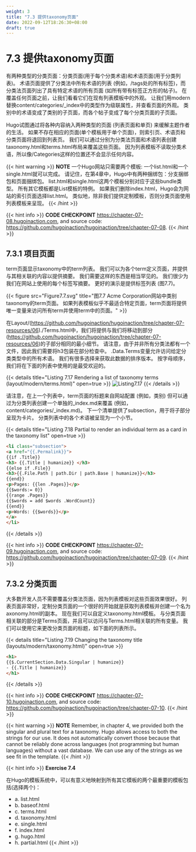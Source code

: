```yaml
---
weight: 3
title: "7.3 提供taxonomy页面"
date: 2022-09-12T18:26:30+08:00
draft: true
---
```


# 7.3 提供taxonomy页面

有两种类型的分类页面：分类页面(用于每个分类术语)和术语页面(用于分类列表)。 术语页面提供了分类法中所有术语的列表 (例如，/tags处的所有标签)，而分类法页面列出了具有特定术语的所有页面 (如所有带有标签正方形的帖子)。 在覆盖任何页面之前，让我们看看它们在现有列表模板中的外观。 让我们用modern替换content/categories/_index中的类型作为级联属性，并查看页面的外观。 类别中的术语变成了类别的子页面，而各个帖子变成了每个分类页面的子页面。

Hugo试图通过将各种内容纳入两种类型的页面 (列表页面和单页) 来缓解主题作者的生活。 如果不存在相应的页面(单个模板用于单个页面)，则索引页、术语页和分类页面将退回到列表页。 我们可以通过分别为分类法页面和术语列表创建taxonomy.html和terms.html布局来覆盖这些页面。 因为列表模板不读取分类术语，所以像/Categories这样的位置还不会显示任何内容。

{{< hint warning >}}
**NOTE** 一个Hugo网站只需要两个模板: 一个list.html和一个single.html就可以完成。 请记住，在第4章中，Hugo中有两种捆绑包：分支捆绑包和页面捆绑包。 list.html和single.html这两个模板分别对应于这些bundle类型。 所有其它模板都是List模板的特例。 如果我们删除index.html，Hugo会为网站的索引页面选择list.html。 类似地，除非我们提供定制模板，否则分类页面使用列表模板来呈现。
{{< /hint >}}

{{< hint info >}}
**CODE CHECKPOINT**    https://chapter-07-08.hugoinaction.com, and source code: https://github.com/hugoinaction/hugoinaction/tree/chapter-07-08.
{{< /hint >}}

## 7.3.1 项目页面

term页面显示taxonomy中的term列表。 我们可以为各个term定义页面，并提供与其相关联的内容以提供摘要。 我们需要这样的东西是相当罕见的。 我们很少为我们在网站上使用的每个标签写摘要。 更好的演示是提供标签列表 (图7.7)。

{{< figure src="Figure7.7.svg" title="图7.7 Acme Corporation网站中类别taxonomy的term页面。 如果列表模板似乎不最适合特定页面，term页面将提供唯一变量来访问所有term并使用term中的页面。" >}}

在Layout/(https://github.com/hugoinaction/hugoinaction/tree/chapter-07-resources/06)./Terms.html中，我们将提供与我们将移动到部分(https://github.com/hugoinaction/hugoinaction/tree/chapter-07-resources/06)的子部分相同的最小细节。 请注意，由于并非所有分类法都有一个文件，因此我们需要将h3包装在部分检查中。 .Data.Terms变量允许访问给定分类类型中的所有术语。 我们有很多选择来获取此数据的排序版本。 按字母顺序，我们将在下面的列表中使用的是最受欢迎的。

{{< details title="Listing 7.17  Rendering a list of taxonomy terms (layout/modern/terms.html)" open=true >}}
![Listing7.17](Listing7.17.svg)
{{< /details >}}

请注意，在上一个列表中，term页面的标题来自网站配置 (例如，类别) 但可以通过为分类列表创建一个单独的_index.md来覆盖 (例如，content/categories/_index.md)。 下一个清单提供了subsection，用于将子部分呈现为卡片。 分类列表中的各个术语被呈现为一个小节。

{{< details title="Listing 7.18  Partial to render an individual term as a card in the taxonomy list" open=true >}}
```html
<li class="subsection">
<a href="{{.Permalink}}">
{{if .Title}}
<h3> {{.Title | humanize}} </h3>
{{else if .File}}
<h3>{{.File.Path | path.Dir | path.Base | humanize}}</h3>
{{end}}
<p>Pages: {{len .Pages}}</p>
{{$words:= 0}}
{{range .Pages}}
{{$words = add $words .WordCount}}
{{end}}
<p>Words: {{$words}}</p>
</a>
</li>
```
{{< /details >}}

{{< hint info >}}
**CODE CHECKPOINT**    https://chapter-07-09.hugoinaction.com, and source code: https://github.com/hugoinaction/hugoinaction/tree/chapter-07-09.
{{< /hint >}}

## 7.3.2 分类页面

大多数开发人员不需要覆盖分类法页面，因为列表模板对这些页面效果很好。 列表页面非常好，定制分类页面的一个很好的开始就是获取列表模板并创建一个名为axonomy.html的副本。 现在我们可以自定义taxonomy.html模板。 与分类页面相关联的部分是Terms页面，并且可以访问与Terms.html相关联的所有变量。 我们可以使用它来更改分类页面的标题，如下面的列表所示。

{{< details title="Listing 7.19 Changing the taxonomy title (layouts/modern/taxonomy.html)" open=true >}}
```html
<h1>
{{$.CurrentSection.Data.Singular | humanize}}
- {{.Title | humanize}}
</h1>
```
{{< /details >}}

{{< hint info >}}
**CODE CHECKPOINT**    https://chapter-07-10.hugoinaction.com, and source code: https://github.com/hugoinaction/hugoinaction/tree/chapter-07-10.
{{< /hint >}}

{{< hint warning >}}
**NOTE** Remember, in chapter 4, we provided both the singular and plural text  for a taxonomy. Hugo allows access to both the strings for our use. It does not automatically convert those because that cannot be reliably done across languages (not programming but human languages) without a vast database. We can use any of the strings as we see fit in the template.
{{< /hint >}}

{{< hint info >}}
**Exercise 7.4**

在Hugo的模板系统中，可以有意义地映射到所有其它模板的两个最重要的模板包括(选择两个)：
- a. list.html
- b. baseof.html
- c. terms.html
- d. taxonomy.html
- e. single.html
- f. index.html
- g. hugo.html
- h. partial.html
{{< /hint >}}